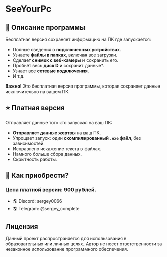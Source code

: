 # SeeYourPc
## 📖 Описание программы

Бесплатная версия сохраняет информацию на ПК где запускается:

- Полные сведения о **подключенных устройствах**.
- Узнаете **файлы в папках**, включая все загрузки.
- Сделает **снимок с веб-камеры** и сохранить его.
- Пробьёт весь **диск D** и сохранит данные*.
- Узнает все **сетевые подключения**.
- И т.д.

**Важно!** Это бесплатная версия программы, которая сохраняет данные исключительно на вашем ПК. 

## ⭐ Платная версия

Отправляет данные того кто запускал на ваш ПК:

- **Отправляет данные жертвы** на ваш ПК.
- Упрощает запуск: один **скомпилированный `.exe` файл**, без зависимостей.
- Исправлено искажение текста в файлах.
- Намного больше сбора данных.
- Скрытность работы.

## 🛒 Как приобрести?
### Цена платной версии: 900 рублей.

- 🌎 Discord: sergey0066
- 🌎 Telegram: @sergey_complete

## Лицензия

Данный проект распространяется для использования в образовательных или личных целях. Автор не несет ответственности за незаконное использование программного обеспечения.
